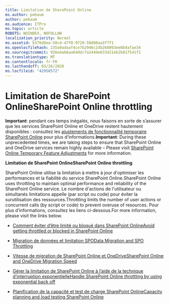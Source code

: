```yaml
---
title: Limitation de SharePoint Online
ms.author: pebaum
author: pebaum
ms.audience: ITPro
ms.topic: article
ROBOTS: NOINDEX, NOFOLLOW
localization_priority: Normal
ms.assetid: b376d8ea-50c4-47f0-9720-50d80aa3f7f1
ms.openlocfilehash: 235a9adaaf4ce7b2946c2db268093ee8b4afae34
ms.sourcegitcommit: 926e4ab6aa64ddc7a244de633421eb2b817541f2
ms.translationtype: MT
ms.contentlocale: fr-FR
ms.lasthandoff: 03/26/2020
ms.locfileid: "42958572"
---
```

# <a name="sharepoint-online-throttling"></a><span data-ttu-id="49e4f-102">Limitation de SharePoint Online</span><span class="sxs-lookup"><span data-stu-id="49e4f-102">SharePoint Online throttling</span></span>

<span data-ttu-id="49e4f-103">**Important**: pendant ces temps inégalés, nous faisons en sorte de s’assurer que les services SharePoint Online et OneDrive restent hautement disponibles : consultez les [ajustements de fonctionnalité temporaire SharePoint Online](https://aka.ms/ODSPAdjustments) pour plus d’informations.</span><span class="sxs-lookup"><span data-stu-id="49e4f-103">**Important**: During these unprecedented times, we are taking steps to ensure that SharePoint Online and OneDrive services remain highly available – Please visit [SharePoint Online Temporary Feature Adjustments](https://aka.ms/ODSPAdjustments) for more information.</span></span>

<span data-ttu-id="49e4f-104">**Limitation de SharePoint Online**</span><span class="sxs-lookup"><span data-stu-id="49e4f-104">**SharePoint Online throttling**</span></span>

<span data-ttu-id="49e4f-105">SharePoint Online utilise la limitation à mettre à jour d'optimiser les performances et la fiabilité du service SharePoint Online.</span><span class="sxs-lookup"><span data-stu-id="49e4f-105">SharePoint Online uses throttling to maintain optimal performance and reliability of the SharePoint Online service.</span></span> <span data-ttu-id="49e4f-106">Le nombre d'actions de l'utilisateur ou simultanés limitations appelle (par script ou code) pour éviter la surutilisation des ressources.</span><span class="sxs-lookup"><span data-stu-id="49e4f-106">Throttling limits the number of user actions or concurrent calls (by script or code) to prevent overuse of resources.</span></span> <span data-ttu-id="49e4f-107">Pour plus d’informations, consultez les liens ci-dessous.</span><span class="sxs-lookup"><span data-stu-id="49e4f-107">For more information, please visit the links below.</span></span>

- [<span data-ttu-id="49e4f-108">Comment éviter d’être limité ou bloqué dans SharePoint Online</span><span class="sxs-lookup"><span data-stu-id="49e4f-108">Avoid getting throttled or blocked in SharePoint Online</span></span>](https://docs.microsoft.com/sharepoint/dev/general-development/how-to-avoid-getting-throttled-or-blocked-in-sharepoint-online)

- [<span data-ttu-id="49e4f-109">Migration de données et limitation SPO</span><span class="sxs-lookup"><span data-stu-id="49e4f-109">Data Migration and SPO Throttling </span></span>](https://blogs.technet.microsoft.com/sposupport/2017/08/12/data-migration-and-spo-service-throttling/)

- [<span data-ttu-id="49e4f-110">Vitesse de migration de SharePoint Online et OneDrive</span><span class="sxs-lookup"><span data-stu-id="49e4f-110">SharePoint Online and OneDrive Migration Speed</span></span>](https://docs.microsoft.com/sharepointmigration/sharepoint-online-and-onedrive-migration-speed)

 - [<span data-ttu-id="49e4f-111">Gérer la limitation de SharePoint Online à l’aide de la technique d’interruption exponentielle</span><span class="sxs-lookup"><span data-stu-id="49e4f-111">Handle SharePoint Online throttling by using exponential back off</span></span>](https://docs.microsoft.com/sharepoint/dev/solution-guidance/handle-sharepoint-online-throttling-by-using-exponential-back-off)

- [<span data-ttu-id="49e4f-112">Planification de la capacité et test de charge SharePoint Online</span><span class="sxs-lookup"><span data-stu-id="49e4f-112">Capacity planning and load testing SharePoint Online</span></span>](https://docs.microsoft.com/office365/enterprise/capacity-planning-and-load-testing-sharepoint-online)

